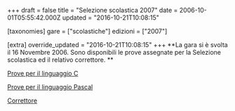 +++
draft = false
title = "Selezione scolastica 2007"
date = 2006-10-01T05:55:42.000Z
updated = "2016-10-21T10:08:15"

[taxonomies]
gare = ["scolastiche"]
edizioni = ["2007"]

[extra]
override_updated = "2016-10-21T10:08:15"
+++
**La gara si è svolta il 16 Novembre 2006. Sono disponibili le prove assegnate per la Selezione scolastica ed il relativo correttore. **
<!-- more -->

[Prove per il linguaggio C](/oldsite/83/Selezione_Scolastica_C.pdf)

[Prove per il linguaggio Pascal](/oldsite/83/Selezione_Scolastica_Pascal.pdf)

[Correttore](/oldsite/83/Selezione_Scolastica_Risposte.pdf)
